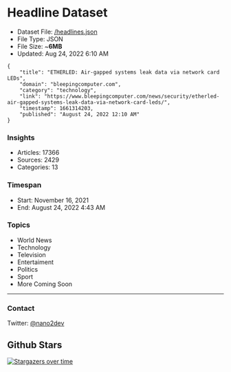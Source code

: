 # Headline Dataset

- Dataset File: [/headlines.json](https://raw.githubusercontent.com/fwd/news/master/headlines.json) 
- File Type: JSON
- File Size: ~**6MB**
- Updated: Aug 24, 2022 6:10 AM

```
{
    "title": "ETHERLED: Air-gapped systems leak data via network card LEDs",
    "domain": "bleepingcomputer.com",
    "category": "technology",
    "link": "https://www.bleepingcomputer.com/news/security/etherled-air-gapped-systems-leak-data-via-network-card-leds/",
    "timestamp": 1661314203,
    "published": "August 24, 2022 12:10 AM"
}
```

### Insights

- Articles: 17366
- Sources: 2429
- Categories: 13

### Timespan

- Start: November 16, 2021
- End: August 24, 2022 4:43 AM

### Topics

- World News
- Technology
- Television
- Entertaiment
- Politics
- Sport
- More Coming Soon

---

### Contact 

Twitter: [@nano2dev](https://twitter.com/nano2dev)

## Github Stars

[![Stargazers over time](https://starchart.cc/fwd/news.svg)](https://starchart.cc/fwd/news)
	